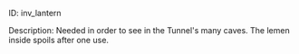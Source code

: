 ID: inv_lantern

Description: Needed in order to see in the Tunnel's many caves. The lemen inside spoils after one use.